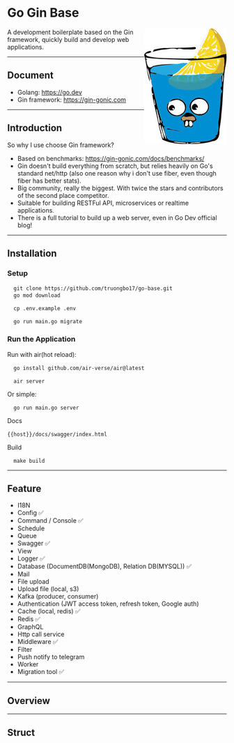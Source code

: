 # Go Gin Base

<div>
<img src="https://github.com/truongbo17/go-base/blob/main/readme-logo.png?raw=true" align="right">

A development boilerplate based on the Gin framework, quickly build and develop web applications.
</div>

----

## Document

- Golang: https://go.dev
- Gin framework: https://gin-gonic.com

----

## Introduction

So why I use choose Gin framework?

- Based on benchmarks: https://gin-gonic.com/docs/benchmarks/
- Gin doesn't build everything from scratch, but relies heavily on Go's standard net/http (also one reason why i don't
  use fiber, even though fiber has better stats).
- Big community, really the biggest. With twice the stars and contributors of the second place competitor.
- Suitable for building RESTFul API, microservices or realtime applications.
- There is a full tutorial to build up a web server, even in Go Dev official blog!

----

## Installation

### Setup

```shell
  git clone https://github.com/truongbo17/go-base.git
  go mod download
```

```shell
  cp .env.example .env
```

```shell
  go run main.go migrate
```

### Run the Application

Run with air(hot reload):

```shell
  go install github.com/air-verse/air@latest
```

```shell
  air server
```

Or simple:

```shell
  go run main.go server
```

Docs

```text
{{host}}/docs/swagger/index.html
```

Build

```shell
  make build
```

----

## Feature

* I18N
* Config ✅
* Command / Console ✅
* Schedule
* Queue
* Swagger ✅
* View
* Logger ✅
* Database (DocumentDB(MongoDB), Relation DB(MYSQL)) ✅
* Mail
* File upload
* Upload file (local, s3)
* Kafka (producer, consumer)
* Authentication (JWT access token, refresh token, Google auth)
* Cache (local, redis) ✅
* Redis ✅
* GraphQL
* Http call service
* Middleware ✅
* Filter
* Push notify to telegram
* Worker
* Migration tool ✅

----

## Overview

----

## Struct